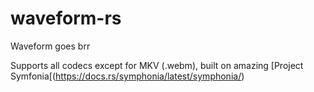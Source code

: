 # waveform-rs

Waveform goes brr

Supports all codecs except for MKV (.webm), built on amazing [Project Symfonia[(https://docs.rs/symphonia/latest/symphonia/)
